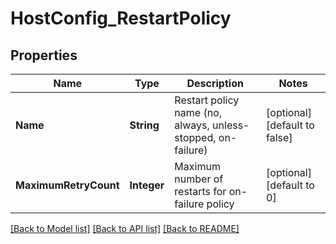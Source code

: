 # HostConfig_RestartPolicy
## Properties

| Name | Type | Description | Notes |
|------------ | ------------- | ------------- | -------------|
| **Name** | **String** | Restart policy name (no, always, unless-stopped, on-failure) | [optional] [default to false] |
| **MaximumRetryCount** | **Integer** | Maximum number of restarts for on-failure policy | [optional] [default to 0] |

[[Back to Model list]](../README.md#documentation-for-models) [[Back to API list]](../README.md#documentation-for-api-endpoints) [[Back to README]](../README.md)

